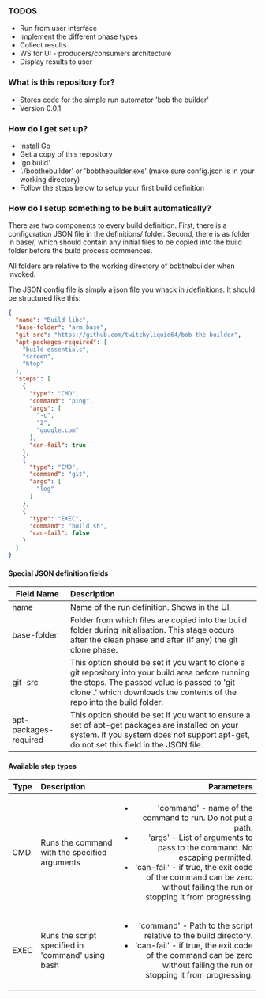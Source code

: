 ### TODOS ###
 - Run from user interface
 - Implement the different phase types
 - Collect results
 - WS for UI - producers/consumers architecture
 - Display results to user


### What is this repository for? ###

* Stores code for the simple run automator 'bob the builder'
* Version 0.0.1

### How do I get set up? ###

* Install Go
* Get a copy of this repository
* 'go build'
* './bobthebuilder' or 'bobthebuilder.exe' (make sure config.json is in your working directory)
* Follow the steps below to setup your first build definition


### How do I setup something to be built automatically? ###

There are two components to every build definition. First, there is a configuration JSON file in the definitions/ folder. Second, there is as folder in base/, which should contain any initial files to be copied into the build folder before the build process commences.

All folders are relative to the working directory of bobthebuilder when invoked.

The JSON config file is simply a json file you whack in /definitions. It should be structured like this:


```json
{
  "name": "Build libc",
  "base-folder": "arm base",
  "git-src": "https://github.com/twitchyliquid64/bob-the-builder",
  "apt-packages-required": [
    "build-essentials",
    "screen",
    "htop"
  ],
  "steps": [
    {
      "type": "CMD",
      "command": "ping",
      "args": [
        "-c",
        "2",
        "google.com"
      ],
      "can-fail": true
    },
    {
      "type": "CMD",
      "command": "git",
      "args": [
        "log"
      ]
    },
    {
      "type": "EXEC",
      "command": "build.sh",
      "can-fail": false
    }
  ]
}
```

#### Special JSON definition fields

| Field Name    | Description                                   |
| ------------- |:----------------------------------------------|
| name          | Name of the run definition. Shows in the UI.  |
| base-folder   | Folder from which files are copied into the build folder during initialisation. This stage occurs after the clean phase and after (if any) the git clone phase.  |
| git-src       | This option should be set if you want to clone a git repository into your build area before running the steps. The passed value is passed to 'git clone <passed value> .' which downloads the contents of the repo into the build folder.  |
| apt-packages-required  | This option should be set if you want to ensure a set of apt-get packages are installed on your system. If you system does not support apt-get, do not set this field in the JSON file.  |



#### Available step types

| Type          | Description           | Parameters  |
| ------------- |:----------------------|       -----:|
| CMD           | Runs the command with the specified arguments | <ul><li>'command' - name of the command to run. Do not put a path.</li><li>'args' - List of arguments to pass to the command. No escaping permitted.</li><li>'can-fail' - if true, the exit code of the command can be zero without failing the run or stopping it from progressing.</li> </ul>|
| EXEC           | Runs the script specified in 'command' using bash | <ul><li>'command' - Path to the script relative to the build directory.</li><li>'can-fail' - if true, the exit code of the command can be zero without failing the run or stopping it from progressing.</li></ul>|
